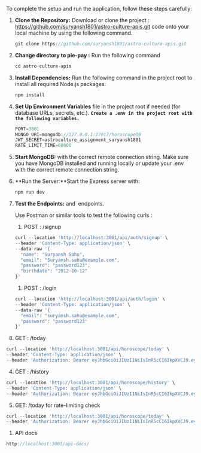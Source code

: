 To complete the setup and run the application, follow these steps carefully:

1. **Clone the Repository:** Download or clone the project : https://github.com/suryansh1801/astro-culture-apis.git code onto your local machine by using the following command.
    
    ```jsx
    git clone https://github.com/suryansh1801/astro-culture-apis.git
    ```
    
2. **Change directory to pie-pay :** Run the following command 
    
    ```jsx
    cd astro-culture-apis
    ```
    
3. **Install Dependencies:** Run the following command in the project root to install all required Node.js packages:
    
    ```jsx
    npm install
    ```
    
4. **Set Up Environment Variables** file in the project root if needed (for database URLs, secrets, etc.). **`Create a .env in the project root with the following variables.`**
    
    ```jsx
    PORT=3001
    MONGO_URI=mongodb://127.0.0.1:27017/horoscopeDB
    JWT_SECRET=astroculture_assignment_suryansh1801
    RATE_LIMIT_TIME=60000
    ```
    
5. **Start MongoDB:** with the correct remote connection string. Make sure you have MongoDB installed and running locally or update your .env with the correct remote connection string.
6. **Run the Server:**Start the Express server with:
    
    ```jsx
    npm run dev
    ```
    
7. **Test the Endpoints:** and  endpoints.
    
    Use Postman or similar tools to test the following curls : 
    
    1. POST  :  /signup
    
    ```jsx
    curl --location 'http://localhost:3001/api/auth/signup' \
    --header 'Content-Type: application/json' \
    --data-raw '{
      "name": "Suryansh Sahu",
      "email": "Suryansh.sahu@example.com",
      "password": "password123",
      "birthdate": "2012-10-12"
    }'
    ```
    
    1. POST : /login
    
    ```jsx
    curl --location 'http://localhost:3001/api/auth/login' \
    --header 'Content-Type: application/json' \
    --data-raw '{
      "email": "suryansh.sahu@example.com",
      "password": "password123"
    }'
    ```
    

1. GET : /today

```jsx
curl --location 'http://localhost:3001/api/horoscope/today' \
--header 'Content-Type: application/json' \
--header 'Authorization: Bearer eyJhbGciOiJIUzI1NiIsInR5cCI6IkpXVCJ9.eyJpZCI6IjY4YTE5MmJmZDllNTZiZjVmOThiODQyYyIsImlhdCI6MTc1NTQzNjA4OCwiZXhwIjoxNzU1NTIyNDg4fQ.tAam8lHnaw4yyVBKqrwqX5oX6bf7ttDnPRdy5j8LTzw'
```

4. GET : /history

```jsx
curl --location 'http://localhost:3001/api/horoscope/history' \
--header 'Content-Type: application/json' \
--header 'Authorization: Bearer eyJhbGciOiJIUzI1NiIsInR5cCI6IkpXVCJ9.eyJpZCI6IjY4YTE5MmJmZDllNTZiZjVmOThiODQyYyIsImlhdCI6MTc1NTQzNjA4OCwiZXhwIjoxNzU1NTIyNDg4fQ.tAam8lHnaw4yyVBKqrwqX5oX6bf7ttDnPRdy5j8LTzw'
```

5. GET: /today for rate-limiting check

```jsx
curl --location 'http://localhost:3001/api/horoscope/today' \
--header 'Authorization: Bearer eyJhbGciOiJIUzI1NiIsInR5cCI6IkpXVCJ9.eyJpZCI6IjY4YTE5YTU4N2E0ZGNkYTAwMTk5OGI4ZSIsImlhdCI6MTc1NTQyMTI3MiwiZXhwIjoxNzU1NTA3NjcyfQ.s5BwM6QstBBd6uVS_W07Wd844EEIqL4zsrb3RVg0cNM'
```

1. API docs 

```jsx
http://localhost:3001/api-docs/
```
